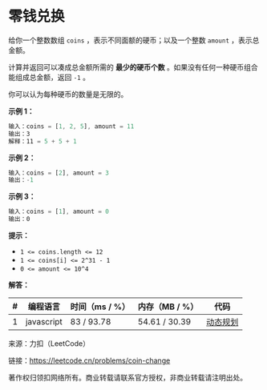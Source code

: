 # 零钱兑换

给你一个整数数组 `coins` ，表示不同面额的硬币；以及一个整数 `amount` ，表示总金额。

计算并返回可以凑成总金额所需的 **最少的硬币个数** 。如果没有任何一种硬币组合能组成总金额，返回 `-1` 。

你可以认为每种硬币的数量是无限的。

**示例 1：**

``` javascript
输入：coins = [1, 2, 5], amount = 11
输出：3 
解释：11 = 5 + 5 + 1
```

**示例 2：**

``` javascript
输入：coins = [2], amount = 3
输出：-1
```

**示例 3：**

``` javascript
输入：coins = [1], amount = 0
输出：0
```

**提示：**

- `1 <= coins.length <= 12`
- `1 <= coins[i] <= 2^31 - 1`
- `0 <= amount <= 10^4`

**解答：**

**#**|**编程语言**|**时间（ms / %）**|**内存（MB / %）**|**代码**
--|--|--|--|--
1|javascript|83 / 93.78|54.61 / 30.39|[动态规划](./javascript/ac_v1.js)

来源：力扣（LeetCode）

链接：https://leetcode.cn/problems/coin-change

著作权归领扣网络所有。商业转载请联系官方授权，非商业转载请注明出处。
